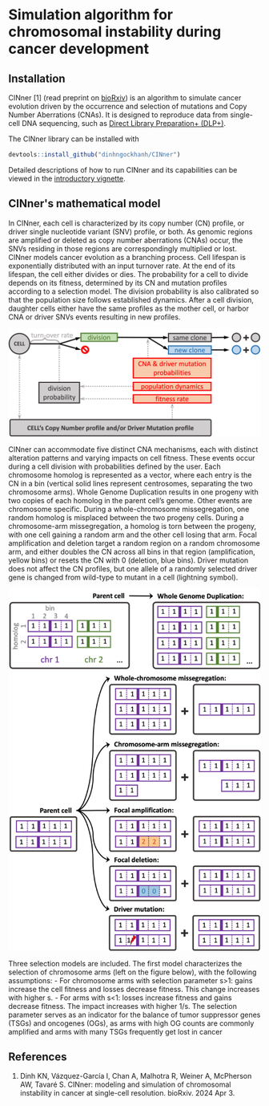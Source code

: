 #   Simulation algorithm for chromosomal instability during cancer development

##  Installation

CINner [1] (read preprint on [bioRxiv](https://www.biorxiv.org/content/10.1101/2024.04.03.587939v1))
is an algorithm to simulate cancer evolution driven by the occurrence and selection of mutations and Copy Number Aberrations (CNAs).
It is designed to reproduce data from single-cell DNA sequencing, such as [Direct Library Preparation+ (DLP+)](https://www.cell.com/cell/fulltext/S0092-8674(19)31176-6).

The CINner library can be installed with

```R
devtools::install_github("dinhngockhanh/CINner")
```

Detailed descriptions of how to run CINner and its capabilities can be viewed in the [introductory vignette](https://dinhngockhanh.github.io/CINner/CINner.html).

##  CINner's mathematical model

In CINner, each cell is characterized by its copy number (CN) profile, or driver single nucleotide variant (SNV) profile, or both.
As genomic regions are amplified or deleted as copy number aberrations (CNAs) occur, the SNVs residing in those regions are correspondingly multiplied or lost.
CINner models cancer evolution as a branching process.
Cell lifespan is exponentially distributed with an input turnover rate.
At the end of its lifespan, the cell either divides or dies.
The probability for a cell to divide depends on its fitness, determined by its CN and mutation profiles according to a selection model.
The division probability is also calibrated so that the population size follows established dynamics.
After a cell division, daughter cells either have the same profiles as the mother cell, or harbor CNA or driver SNVs events resulting in new profiles.

![Image](Figure1.jpg)

CINner can accommodate five distinct CNA mechanisms, each with distinct alteration patterns and varying impacts on cell fitness.
These events occur during a cell division with probabilities defined by the user.
Each chromosome homolog is represented as a vector, where each entry is the CN in a bin (vertical solid lines represent centrosomes, separating the two chromosome arms).
Whole Genome Duplication results in one progeny with two copies of each homolog in the parent cell’s genome.
Other events are chromosome specific.
During a whole-chromosome missegregation, one random homolog is misplaced between the two progeny cells.
During a chromosome-arm missegregation, a homolog is torn between the progeny, with one cell gaining a random arm and the other cell losing that arm.
Focal amplification and deletion target a random region on a random chromosome arm, and either doubles the CN across all bins in that region (amplification, yellow bins) or resets the CN with 0 (deletion, blue bins).
Driver mutation does not affect the CN profiles, but one allele of a randomly selected driver gene is changed from wild-type to mutant in a cell (lightning symbol). 

![Image](Figure2.jpg)

Three selection models are included.
The first model characterizes the selection of chromosome arms (left on the figure below), with the following assumptions:
    - For chromosome arms with selection parameter s>1: gains increase the cell fitness and losses decrease fitness. This change increases with higher s.
    - For arms with s<1: losses increase fitness and gains decrease fitness. The impact increases with higher 1/s.
The selection parameter serves as an indicator for the balance of tumor suppressor genes (TSGs) and oncogenes (OGs), as arms with high OG counts are commonly amplified and arms with many TSGs frequently get lost in cancer


##  References

1.  Dinh KN, Vázquez-García I, Chan A, Malhotra R, Weiner A, McPherson AW, Tavaré S.
CINner: modeling and simulation of chromosomal instability in cancer at single-cell resolution.
bioRxiv. 2024 Apr 3.